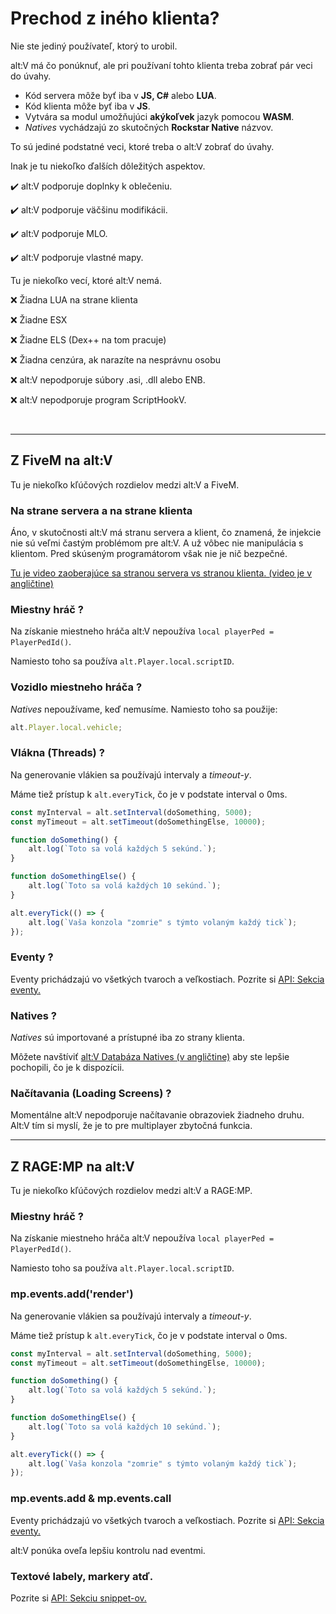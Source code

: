 # Prechod z iného klienta?

Nie ste jediný používateľ, ktorý to urobil.

alt:V má čo ponúknuť, ale pri používaní tohto klienta treba zobrať pár veci do úvahy.

- Kód servera môže byť iba v **JS, C#** alebo **LUA**.
- Kód klienta môže byť iba v **JS**.
- Vytvára sa modul umožňujúci **akýkoľvek** jazyk pomocou **WASM**.
- *Natives* vychádzajú zo skutočných **Rockstar Native** názvov.

To sú jediné podstatné veci, ktoré treba o alt:V zobrať do úvahy.

Inak je tu niekoľko ďalších dôležitých aspektov.

✔️ alt:V podporuje doplnky k oblečeniu.

✔️ alt:V podporuje väčšinu modifikácii.

✔️ alt:V podporuje MLO.

✔️ alt:V podporuje vlastné mapy.

Tu je niekoľko vecí, ktoré alt:V nemá.

❌ Žiadna LUA na strane klienta

❌ Žiadne ESX

❌ Žiadne ELS (Dex++ na tom pracuje)

❌ Žiadna cenzúra, ak narazíte na nesprávnu osobu

❌ alt:V nepodporuje súbory .asi, .dll alebo ENB.

❌ alt:V nepodporuje program ScriptHookV.

<br />

---

## Z FiveM na alt:V

Tu je niekoľko kľúčových rozdielov medzi alt:V a FiveM.

### Na strane servera a na strane klienta

Áno, v skutočnosti alt:V má stranu servera a klient, čo znamená, že injekcie nie sú veľmi častým problémom pre alt:V. A už vôbec nie manipulácia s klientom. Pred skúseným programátorom však nie je nič bezpečné.

[Tu je video zaoberajúce sa stranou servera vs stranou klienta. (video je v angličtine)](https://www.youtube.com/watch?v=z-knlYI_QZM)

### Miestny hráč ?

Na získanie miestneho hráča alt:V nepoužíva `local playerPed = PlayerPedId()`.

Namiesto toho sa používa `alt.Player.local.scriptID`.

### Vozidlo miestneho hráča ?

*Natives* nepoužívame, keď nemusíme. Namiesto toho sa použije:

```js
alt.Player.local.vehicle;
```

### Vlákna (Threads) ?

Na generovanie vlákien sa používajú intervaly a *timeout-y*.

Máme tiež prístup k `alt.everyTick`, čo je v podstate interval o 0ms.

```js
const myInterval = alt.setInterval(doSomething, 5000);
const myTimeout = alt.setTimeout(doSomethingElse, 10000);

function doSomething() {
    alt.log(`Toto sa volá každých 5 sekúnd.`);
}

function doSomethingElse() {
    alt.log(`Toto sa volá každých 10 sekúnd.`);
}

alt.everyTick(() => {
    alt.log(`Vaša konzola "zomrie" s týmto volaným každý tick`);
});
```

### Eventy ?

Eventy prichádzajú vo všetkých tvaroch a veľkostiach. Pozrite si [API: Sekcia eventy.](../api/events)

### Natives ?

*Natives* sú importované a prístupné iba zo strany klienta.

Môžete navštíviť [alt:V Databáza Natives (v angličtine)](https://natives.altv.mp) aby ste lepšie pochopili, čo je k dispozícii.

### Načítavania (Loading Screens) ?

Momentálne alt:V nepodporuje načítavanie obrazoviek žiadneho druhu. Alt:V tím si myslí, že je to pre multiplayer zbytočná funkcia.

---

## Z RAGE:MP na alt:V

Tu je niekoľko kľúčových rozdielov medzi alt:V a RAGE:MP.

### Miestny hráč ?

Na získanie miestneho hráča alt:V nepoužíva `local playerPed = PlayerPedId()`.

Namiesto toho sa používa `alt.Player.local.scriptID`.

### mp.events.add('render')

Na generovanie vlákien sa používajú intervaly a *timeout-y*.

Máme tiež prístup k `alt.everyTick`, čo je v podstate interval o 0ms.

```js
const myInterval = alt.setInterval(doSomething, 5000);
const myTimeout = alt.setTimeout(doSomethingElse, 10000);

function doSomething() {
    alt.log(`Toto sa volá každých 5 sekúnd.`);
}

function doSomethingElse() {
    alt.log(`Toto sa volá každých 10 sekúnd.`);
}

alt.everyTick(() => {
    alt.log(`Vaša konzola "zomrie" s týmto volaným každý tick`);
});
```

### mp.events.add & mp.events.call

Eventy prichádzajú vo všetkých tvaroch a veľkostiach. Pozrite si [API: Sekcia eventy.](../api/events)

alt:V ponúka oveľa lepšiu kontrolu nad eventmi.

### Textové labely, markery atď.

Pozrite si [API: Sekciu snippet-ov.](../cookbook/)
